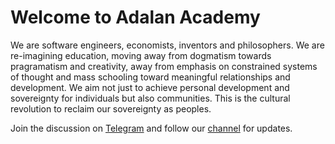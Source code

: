# Welcome to Adalan Academy

We are software engineers, economists, inventors and philosophers. We are re-imagining education, moving away from dogmatism towards pragramatism and creativity, away from emphasis on constrained systems of thought and mass schooling toward meaningful relationships and development. We aim not just to achieve personal development and sovereignty for individuals but also communities. This is the cultural revolution to reclaim our sovereignty as peoples.

Join the discussion on [Telegram](https://t.me/adalancommunity) and follow our [channel](https://t.me/adalannews) for updates.
